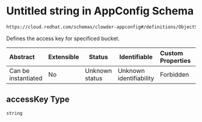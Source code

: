 # Untitled string in AppConfig Schema

```txt
https://cloud.redhat.com/schemas/clowder-appconfig#/definitions/ObjectStoreBucket/properties/accessKey
```

Defines the access key for specificed bucket.


| Abstract            | Extensible | Status         | Identifiable            | Custom Properties | Additional Properties | Access Restrictions | Defined In                                                          |
| :------------------ | ---------- | -------------- | ----------------------- | :---------------- | --------------------- | ------------------- | ------------------------------------------------------------------- |
| Can be instantiated | No         | Unknown status | Unknown identifiability | Forbidden         | Allowed               | none                | [schema.json\*](../../../../out/schema.json "open original schema") |

## accessKey Type

`string`
